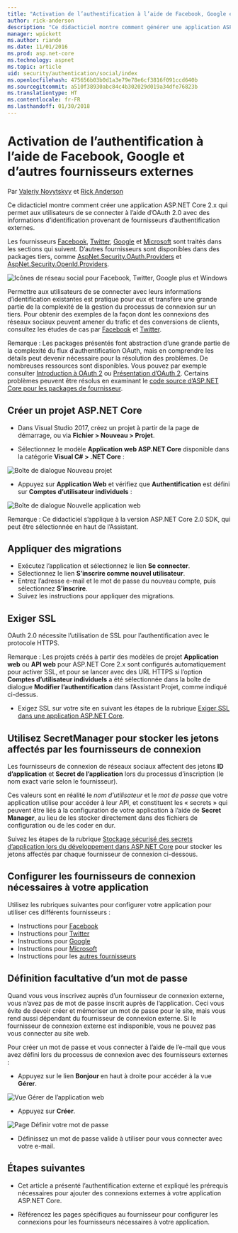 ```yaml
---
title: "Activation de l’authentification à l’aide de Facebook, Google et d’autres fournisseurs externes"
author: rick-anderson
description: "Ce didacticiel montre comment générer une application ASP.NET Core 2.x à l’aide d’OAuth 2.0 avec des fournisseurs d’authentification externes."
manager: wpickett
ms.author: riande
ms.date: 11/01/2016
ms.prod: asp.net-core
ms.technology: aspnet
ms.topic: article
uid: security/authentication/social/index
ms.openlocfilehash: 475656b03b0d1a3e79e78e6cf3816f091ccd640b
ms.sourcegitcommit: a510f38930abc84c4b302029d019a34dfe76823b
ms.translationtype: HT
ms.contentlocale: fr-FR
ms.lasthandoff: 01/30/2018
---
```

# <a name="enabling-authentication-using-facebook-google-and-other-external-providers"></a>Activation de l’authentification à l’aide de Facebook, Google et d’autres fournisseurs externes

<a name="security-authentication-social-logins"></a>

Par [Valeriy Novytskyy](https://github.com/01binary) et [Rick Anderson](https://twitter.com/RickAndMSFT)

Ce didacticiel montre comment créer une application ASP.NET Core 2.x qui permet aux utilisateurs de se connecter à l’aide d’OAuth 2.0 avec des informations d’identification provenant de fournisseurs d’authentification externes.

Les fournisseurs [Facebook](facebook-logins.md), [Twitter](twitter-logins.md), [Google](google-logins.md) et [Microsoft](microsoft-logins.md) sont traités dans les sections qui suivent. D’autres fournisseurs sont disponibles dans des packages tiers, comme [AspNet.Security.OAuth.Providers](https://github.com/aspnet-contrib/AspNet.Security.OAuth.Providers) et [AspNet.Security.OpenId.Providers](https://github.com/aspnet-contrib/AspNet.Security.OpenId.Providers).

![Icônes de réseau social pour Facebook, Twitter, Google plus et Windows](index/_static/social.png)

Permettre aux utilisateurs de se connecter avec leurs informations d’identification existantes est pratique pour eux et transfère une grande partie de la complexité de la gestion du processus de connexion sur un tiers. Pour obtenir des exemples de la façon dont les connexions des réseaux sociaux peuvent amener du trafic et des conversions de clients, consultez les études de cas par [Facebook](https://www.facebook.com/unsupportedbrowser) et [Twitter](https://dev.twitter.com/resources/case-studies).

Remarque : Les packages présentés font abstraction d’une grande partie de la complexité du flux d’authentification OAuth, mais en comprendre les détails peut devenir nécessaire pour la résolution des problèmes. De nombreuses ressources sont disponibles. Vous pouvez par exemple consulter [Introduction à OAuth 2](https://www.digitalocean.com/community/tutorials/an-introduction-to-oauth-2) ou [Présentation d’OAuth 2](http://www.bubblecode.net/2016/01/22/understanding-oauth2/). Certains problèmes peuvent être résolus en examinant le [code source d’ASP.NET Core pour les packages de fournisseur](https://github.com/aspnet/Security/tree/dev/src).

## <a name="create-a-new-aspnet-core-project"></a>Créer un projet ASP.NET Core

* Dans Visual Studio 2017, créez un projet à partir de la page de démarrage, ou via **Fichier > Nouveau > Projet**.

* Sélectionnez le modèle **Application web ASP.NET Core** disponible dans la catégorie **Visual C# > .NET Core** :

![Boîte de dialogue Nouveau projet](index/_static/new-project.png)

* Appuyez sur **Application Web** et vérifiez que **Authentification** est défini sur **Comptes d’utilisateur individuels** :

![Boîte de dialogue Nouvelle application web](index/_static/select-project.png)

Remarque : Ce didacticiel s’applique à la version ASP.NET Core 2.0 SDK, qui peut être sélectionnée en haut de l’Assistant.

## <a name="apply-migrations"></a>Appliquer des migrations

* Exécutez l’application et sélectionnez le lien **Se connecter**.
* Sélectionnez le lien **S’inscrire comme nouvel utilisateur**.
* Entrez l’adresse e-mail et le mot de passe du nouveau compte, puis sélectionnez **S’inscrire**.
* Suivez les instructions pour appliquer des migrations.

## <a name="require-ssl"></a>Exiger SSL

OAuth 2.0 nécessite l’utilisation de SSL pour l’authentification avec le protocole HTTPS.

Remarque : Les projets créés à partir des modèles de projet **Application web** ou **API web** pour ASP.NET Core 2.x sont configurés automatiquement pour activer SSL, et pour se lancer avec des URL HTTPS si l’option **Comptes d’utilisateur individuels** a été sélectionnée dans la boîte de dialogue **Modifier l’authentification** dans l’Assistant Projet, comme indiqué ci-dessus.

* Exigez SSL sur votre site en suivant les étapes de la rubrique [Exiger SSL dans une application ASP.NET Core](xref:security/enforcing-ssl).

## <a name="use-secretmanager-to-store-tokens-assigned-by-login-providers"></a>Utilisez SecretManager pour stocker les jetons affectés par les fournisseurs de connexion

Les fournisseurs de connexion de réseaux sociaux affectent des jetons **ID d’application** et **Secret de l’application** lors du processus d’inscription (le nom exact varie selon le fournisseur).

Ces valeurs sont en réalité le *nom d’utilisateur* et le *mot de passe* que votre application utilise pour accéder à leur API, et constituent les « secrets » qui peuvent être liés à la configuration de votre application à l’aide de **Secret Manager**, au lieu de les stocker directement dans des fichiers de configuration ou de les coder en dur.

Suivez les étapes de la rubrique [Stockage sécurisé des secrets d’application lors du développement dans ASP.NET Core](xref:security/app-secrets) pour stocker les jetons affectés par chaque fournisseur de connexion ci-dessous.

## <a name="setup-login-providers-required-by-your-application"></a>Configurer les fournisseurs de connexion nécessaires à votre application

Utilisez les rubriques suivantes pour configurer votre application pour utiliser ces différents fournisseurs :

* Instructions pour [Facebook](facebook-logins.md)
* Instructions pour [Twitter](twitter-logins.md)
* Instructions pour [Google](google-logins.md)
* Instructions pour [Microsoft](microsoft-logins.md)
* Instructions pour les [autres fournisseurs](other-logins.md)

## <a name="optionally-set-password"></a>Définition facultative d’un mot de passe

Quand vous vous inscrivez auprès d’un fournisseur de connexion externe, vous n’avez pas de mot de passe inscrit auprès de l’application. Ceci vous évite de devoir créer et mémoriser un mot de passe pour le site, mais vous rend aussi dépendant du fournisseur de connexion externe. Si le fournisseur de connexion externe est indisponible, vous ne pouvez pas vous connecter au site web.

Pour créer un mot de passe et vous connecter à l’aide de l’e-mail que vous avez défini lors du processus de connexion avec des fournisseurs externes :

* Appuyez sur le lien **Bonjour <email alias>** en haut à droite pour accéder à la vue **Gérer**.

![Vue Gérer de l’application web](index/_static/pass1a.png)

* Appuyez sur **Créer**.

![Page Définir votre mot de passe](index/_static/pass2a.png)

* Définissez un mot de passe valide à utiliser pour vous connecter avec votre e-mail.

## <a name="next-steps"></a>Étapes suivantes

* Cet article a présenté l’authentification externe et expliqué les prérequis nécessaires pour ajouter des connexions externes à votre application ASP.NET Core.

* Référencez les pages spécifiques au fournisseur pour configurer les connexions pour les fournisseurs nécessaires à votre application.
